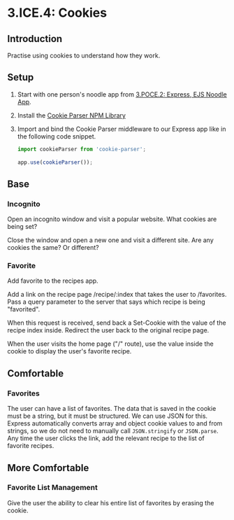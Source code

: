 # 3.ICE.4: Cookies

## Introduction

Practise using cookies to understand how they work.

## Setup

1. Start with one person's noodle app from [3.POCE.2: Express, EJS Noodle App](../3.poce-post-class-exercises/3.poce.2-express-ejs-noodle-app.md). 
2. Install the [Cookie Parser NPM Library](https://www.npmjs.com/package/cookie-parser)
3. Import and bind the Cookie Parser middleware to our Express app like in the following code snippet.

   ```javascript
   import cookieParser from 'cookie-parser';
 
   app.use(cookieParser());
   ```

## Base

### Incognito

Open an incognito window and visit a popular website. What cookies are being set?

Close the window and open a new one and visit a different site. Are any cookies the same? Or different?

### Favorite

Add favorite to the recipes app.

Add a link on the recipe page /recipe/:index that takes the user to /favorites. Pass a query parameter to the server that says which recipe is being "favorited".

When this request is received, send back a Set-Cookie with the value of the recipe index inside. Redirect the user back to the original recipe page.

When the user visits the home page \("/" route\), use the value inside the cookie to display the user's favorite recipe.

## Comfortable

### Favorites

The user can have a list of favorites. The data that is saved in the cookie must be a string, but it must be structured. We can use JSON for this. Express automatically converts array and object cookie values to and from strings, so we do not need to manually call `JSON.stringify` or `JSON.parse`. Any time the user clicks the link, add the relevant recipe to the list of favorite recipes.

## More Comfortable

### Favorite List Management

Give the user the ability to clear his entire list of favorites by erasing the cookie.

